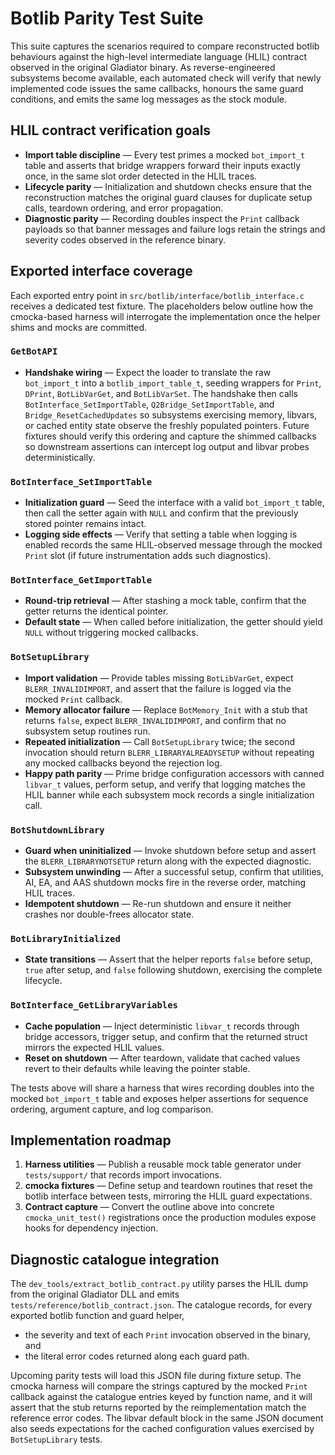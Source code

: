 # Botlib Parity Test Suite

This suite captures the scenarios required to compare reconstructed botlib behaviours against the high-level intermediate language (HLIL)
contract observed in the original Gladiator binary.  As reverse-engineered subsystems become available, each automated check will verify
that newly implemented code issues the same callbacks, honours the same guard conditions, and emits the same log messages as the stock
module.

## HLIL contract verification goals

* **Import table discipline** &mdash; Every test primes a mocked `bot_import_t` table and asserts that bridge wrappers forward their
  inputs exactly once, in the same slot order detected in the HLIL traces.
* **Lifecycle parity** &mdash; Initialization and shutdown checks ensure that the reconstruction matches the original guard clauses for
  duplicate setup calls, teardown ordering, and error propagation.
* **Diagnostic parity** &mdash; Recording doubles inspect the `Print` callback payloads so that banner messages and failure logs retain the
  strings and severity codes observed in the reference binary.

## Exported interface coverage

Each exported entry point in `src/botlib/interface/botlib_interface.c` receives a dedicated test fixture.  The placeholders below outline
how the cmocka-based harness will interrogate the implementation once the helper shims and mocks are committed.

### `GetBotAPI`
* **Handshake wiring** &mdash; Expect the loader to translate the raw `bot_import_t` into a `botlib_import_table_t`, seeding wrappers for
  `Print`, `DPrint`, `BotLibVarGet`, and `BotLibVarSet`. The handshake then calls `BotInterface_SetImportTable`, `Q2Bridge_SetImportTable`,
  and `Bridge_ResetCachedUpdates` so subsystems exercising memory, libvars, or cached entity state observe the freshly populated pointers.
  Future fixtures should verify this ordering and capture the shimmed callbacks so downstream assertions can intercept log output and
  libvar probes deterministically.

### `BotInterface_SetImportTable`
* **Initialization guard** &mdash; Seed the interface with a valid `bot_import_t` table, then call the setter again with `NULL` and confirm
  that the previously stored pointer remains intact.
* **Logging side effects** &mdash; Verify that setting a table when logging is enabled records the same HLIL-observed message through the
  mocked `Print` slot (if future instrumentation adds such diagnostics).

### `BotInterface_GetImportTable`
* **Round-trip retrieval** &mdash; After stashing a mock table, confirm that the getter returns the identical pointer.
* **Default state** &mdash; When called before initialization, the getter should yield `NULL` without triggering mocked callbacks.

### `BotSetupLibrary`
* **Import validation** &mdash; Provide tables missing `BotLibVarGet`, expect `BLERR_INVALIDIMPORT`, and assert that the failure is logged via
  the mocked `Print` callback.
* **Memory allocator failure** &mdash; Replace `BotMemory_Init` with a stub that returns `false`, expect `BLERR_INVALIDIMPORT`, and confirm
  that no subsystem setup routines run.
* **Repeated initialization** &mdash; Call `BotSetupLibrary` twice; the second invocation should return `BLERR_LIBRARYALREADYSETUP` without
  repeating any mocked callbacks beyond the rejection log.
* **Happy path parity** &mdash; Prime bridge configuration accessors with canned `libvar_t` values, perform setup, and verify that logging
  matches the HLIL banner while each subsystem mock records a single initialization call.

### `BotShutdownLibrary`
* **Guard when uninitialized** &mdash; Invoke shutdown before setup and assert the `BLERR_LIBRARYNOTSETUP` return along with the expected
  diagnostic.
* **Subsystem unwinding** &mdash; After a successful setup, confirm that utilities, AI, EA, and AAS shutdown mocks fire in the reverse order,
  matching HLIL traces.
* **Idempotent shutdown** &mdash; Re-run shutdown and ensure it neither crashes nor double-frees allocator state.

### `BotLibraryInitialized`
* **State transitions** &mdash; Assert that the helper reports `false` before setup, `true` after setup, and `false` following shutdown,
  exercising the complete lifecycle.

### `BotInterface_GetLibraryVariables`
* **Cache population** &mdash; Inject deterministic `libvar_t` records through bridge accessors, trigger setup, and confirm that the returned
  struct mirrors the expected HLIL values.
* **Reset on shutdown** &mdash; After teardown, validate that cached values revert to their defaults while leaving the pointer stable.

The tests above will share a harness that wires recording doubles into the mocked `bot_import_t` table and exposes helper assertions for
sequence ordering, argument capture, and log comparison.

## Implementation roadmap

1. **Harness utilities** &mdash; Publish a reusable mock table generator under `tests/support/` that records import invocations.
2. **cmocka fixtures** &mdash; Define setup and teardown routines that reset the botlib interface between tests, mirroring the HLIL guard
   expectations.
3. **Contract capture** &mdash; Convert the outline above into concrete `cmocka_unit_test()` registrations once the production modules expose
   hooks for dependency injection.

## Diagnostic catalogue integration

The `dev_tools/extract_botlib_contract.py` utility parses the HLIL dump from the
original Gladiator DLL and emits `tests/reference/botlib_contract.json`. The
catalogue records, for every exported botlib function and guard helper,

* the severity and text of each `Print` invocation observed in the binary, and
* the literal error codes returned along each guard path.

Upcoming parity tests will load this JSON file during fixture setup. The cmocka
harness will compare the strings captured by the mocked `Print` callback against
the catalogue entries keyed by function name, and it will assert that the stub
returns reported by the reimplementation match the reference error codes. The
libvar default block in the same JSON document also seeds expectations for the
cached configuration values exercised by `BotSetupLibrary` tests.

